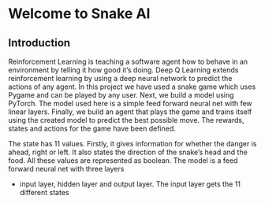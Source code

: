 # Welcome to Snake AI

## Introduction
Reinforcement Learning is teaching a software agent how
to behave in an environment by telling it how good it’s doing.
Deep Q Learning extends reinforcement learning by using a
deep neural network to predict the actions of any agent. In
this project we have used a snake game which uses Pygame
and can be played by any user. Next, we build a model using
PyTorch. The model used here is a simple feed forward
neural net with few linear layers. Finally, we build an agent
that plays the game and trains itself using the created model
to predict the best possible move. The rewards, states and
actions for the game have been defined.

The state has 11 values. Firstly, it gives information for
whether the danger is ahead, right or left. It also states the
direction of the snake’s head and the food. All these values
are represented as boolean.
The model is a feed forward neural net with three layers
- input layer, hidden layer and output layer. The input layer
gets the 11 different states
